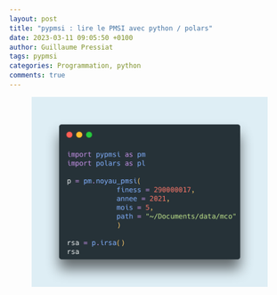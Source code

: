 ```yaml
---
layout: post
title: "pypmsi : lire le PMSI avec python / polars"
date: 2023-03-11 09:05:50 +0100
author: Guillaume Pressiat
tags: pypmsi
categories: Programmation, python
comments: true
---
```


<style>
table, th {
  border: 1px solid grey;
  color: cornflowerblue;
}
</style>


<center>
<figure>
  <img src="/images/carbon/pypmsi_capt.png" alt = "" />
</figure>  
</center>

<!--more-->
